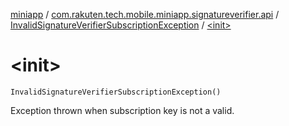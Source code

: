 [miniapp](../../index.md) / [com.rakuten.tech.mobile.miniapp.signatureverifier.api](../index.md) / [InvalidSignatureVerifierSubscriptionException](index.md) / [&lt;init&gt;](./-init-.md)

# &lt;init&gt;

`InvalidSignatureVerifierSubscriptionException()`

Exception thrown when subscription key is not a valid.

